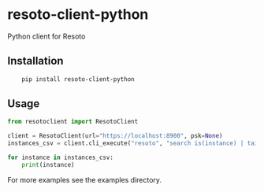 # resoto-client-python
Python client for Resoto

## Installation

```bash
    pip install resoto-client-python
```

## Usage

```python
from resotoclient import ResotoClient

client = ResotoClient(url="https://localhost:8900", psk=None)
instances_csv = client.cli_execute("resoto", "search is(instance) | tail 5 | list --csv")

for instance in instances_csv:
    print(instance)
```

For more examples see the examples directory.